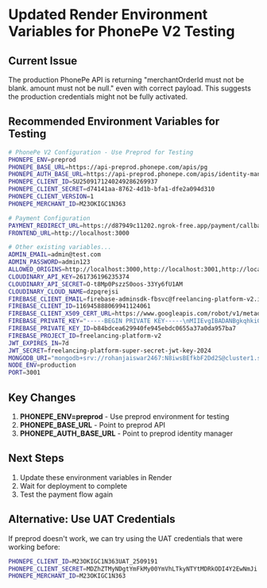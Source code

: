 # Updated Render Environment Variables for PhonePe V2 Testing

## Current Issue
The production PhonePe API is returning "merchantOrderId must not be blank. amount must not be null." even with correct payload. This suggests the production credentials might not be fully activated.

## Recommended Environment Variables for Testing

```bash
# PhonePe V2 Configuration - Use Preprod for Testing
PHONEPE_ENV=preprod
PHONEPE_BASE_URL=https://api-preprod.phonepe.com/apis/pg
PHONEPE_AUTH_BASE_URL=https://api-preprod.phonepe.com/apis/identity-manager
PHONEPE_CLIENT_ID=SU2509171240249286269937
PHONEPE_CLIENT_SECRET=d74141aa-8762-4d1b-bfa1-dfe2a094d310
PHONEPE_CLIENT_VERSION=1
PHONEPE_MERCHANT_ID=M23OKIGC1N363

# Payment Configuration
PAYMENT_REDIRECT_URL=https://d87949c11202.ngrok-free.app/payment/callback
FRONTEND_URL=http://localhost:3000

# Other existing variables...
ADMIN_EMAIL=admin@test.com
ADMIN_PASSWORD=admin123
ALLOWED_ORIGINS=http://localhost:3000,http://localhost:3001,http://localhost:3002,http://localhost:3000/debug-payment,https://your-frontend-domain.com
CLOUDINARY_API_KEY=261736196235374
CLOUDINARY_API_SECRET=O-t8Mp0PszzS0oos-33Yy6fU1AM
CLOUDINARY_CLOUD_NAME=dzpqrejsi
FIREBASE_CLIENT_EMAIL=firebase-adminsdk-fbsvc@freelancing-platform-v2.iam.gserviceaccount.com
FIREBASE_CLIENT_ID=116945888069941124061
FIREBASE_CLIENT_X509_CERT_URL=https://www.googleapis.com/robot/v1/metadata/x509/firebase-adminsdk-fbsvc%40freelancing-platform-v2.iam.gserviceaccount.com
FIREBASE_PRIVATE_KEY="-----BEGIN PRIVATE KEY-----\nMIIEvgIBADANBgkqhkiG9w0BAQEFAASCBKgwggSkAgEAAoIBAQCwc34d3nadI4KZ\nskMb3dv9cYI5vy7V5ot+lIPXGR2ZU6ahC8oROtcCuONfA7CVaoWnwfHNHPqiwdZd\nhO25c8rgU508yp9NS+Nfc7s50Gp0P6Hmg/vxDusBmV8cuQYNq80mmuwX0cXqkwqV\nAO2dnT7Gwf6o+3zoahiuPrgQ80dVnL1H7+5qWmAwICUoizhnO2E2Qx7dHcYAkY5Q\nzHZOtZe2oA/WGFgK8vL0V9aKfsWPro7Q3CjGoMMIGFBNL93tffqJ3awilq+Zb86f\nw7XPEShX4NmOCYzcolwt4iYEiF8VQAFae8jkNklc0EmUnL+VcW8Bk84dUIfVwEQ+\nQ8xarH3HAgMBAAECggEAKXulgUEtUqkoCZlCtLj2gMGgU5IyYSBX2DTzP+0MK+Fi\nMcdzRJS4OtAbyFk2ORJ3hKaQgd/Xvs7iZk8bknd6ET4nH8UlKYd3V5f+QsvQUy8o\nkWijIRuYPWKA3WBUX39t9i8C5WCwboMOQFSdCGqQ+Spfg/vH9F4JGmHtZTLEqQgR\n3u9Fx0Tl1fzmOGTvRrk1i3zl4CBFGlNiu3dY8Hq1gLg0v9IpcOCfNWdV1ZCxjOYT\noMV+v4j/sPmgaCaM+FUi6etkHhicZXwB7vF8KmhGvixFNafCza5n1ofzvdQzZvnY\nAeBe9RJuAnQYlGHL5I8A88LUHl+gradHU9JflC9sOQKBgQDerZTiYbBbsPoeZH6K\njVp9mnBEtPPbc9SpLiLsrcjo0VoW24c2LNdOE1rSoOgjzFYvOBUX/a6y0xOA0UuK\n63TCa2hNxOmNVNpavuWRfiLjjgAtKCPoA/Z4sg++DSS8z3vAWaHZrnue9bYI5VzJ\nZUZSU4uDJZE4WY4/KEzIuKZVOQKBgQDK2wlc27NDIUBstlsgFjvWMmaOV0hCnhN8\nEjQYEwcNS+ko/PpE+72EXME/A8HL5dyBi1m0FFd0TmsUW6aQL/eaWP0yrR5Ve6G/\n0+JeXymmNHCFr4c2LmT/yfNRBBewm8vlsLwDVxpTqAIm0sAefa4wmN4/9w/ea/il\nyYO/T1Rq/wKBgFzy397PICpl6UGeeSOkdU1QleRYFCJaaz5jP7jDocVs/cnkwL/g\nX877TUH2YG/w71iudD+baLzEVrPCqWHHfulYpCUyOLsB3FNcs77ThASwVWqEAtjq\nLoua5+9Q1TDq+qEDyQdwSbHEpsN32g9G8t+Sd/26RK/c0f+S9toiGWwhAoGBAKyB\noHCrFMLdoB/S46NhxPjeW4BokTa1nvQ/trVSWQjhqSIGH/5R5lSNXHjuBPwUOXSg\nwGP3eHebyEvDtN2hLPrA+nEB723aeS7cTQDcBFsm7Rl6r41P3uv3HUekJ1E07Cwk\nI37jr6u8kDfbuS00y9Df7wCOZZxMTWMO/07Nc4iZAoGBALeFQwh2YOIEofLjxEFP\n6yoCHyE9pBAz+/R7SY9PoSUohxVn8oNxgxxfqgfUQld+Bg/5uf411bsIhVp+l5wo\nYVdLwvEJiUp5GXkFe7QLBgxsq1YTa2RoS0WiovtZCljoqPaeGYits7rHswCqQLB3\n2bbC8LAVGQvljeoKBTz6gyV9\n-----END PRIVATE KEY-----"
FIREBASE_PRIVATE_KEY_ID=b84bdcea629940fe945ebdc0655a37a0da957ba7
FIREBASE_PROJECT_ID=freelancing-platform-v2
JWT_EXPIRES_IN=7d
JWT_SECRET=freelancing-platform-super-secret-jwt-key-2024
MONGODB_URI="mongodb+srv://rohanjaiswar2467:N8iwsBEfkbF2Dd2S@cluster1.sg9pmcf.mongodb.net/freelancing-platform?retryWrites=true&w=majority&appName=Cluster1"
NODE_ENV=production
PORT=3001
```

## Key Changes
1. **PHONEPE_ENV=preprod** - Use preprod environment for testing
2. **PHONEPE_BASE_URL** - Point to preprod API
3. **PHONEPE_AUTH_BASE_URL** - Point to preprod identity manager

## Next Steps
1. Update these environment variables in Render
2. Wait for deployment to complete
3. Test the payment flow again

## Alternative: Use UAT Credentials
If preprod doesn't work, we can try using the UAT credentials that were working before:

```bash
PHONEPE_CLIENT_ID=M23OKIGC1N363UAT_2509191
PHONEPE_CLIENT_SECRET=MDZhZTMyNDgtYmFkMy00YmVhLTkyNTYtMDRkODI4Y2EwNmJi
PHONEPE_MERCHANT_ID=M23OKIGC1N363
```
